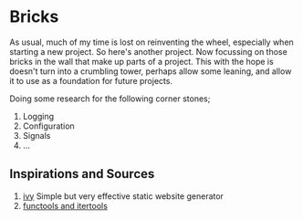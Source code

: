 # Bricks

As usual, much of my time is lost on reinventing the wheel, especially when
starting a new project. So here's another project. Now focussing on those
bricks in the wall that make up parts of a project. This with the hope is
doesn't turn into a crumbling tower, perhaps allow some leaning, and allow it
to use as a foundation for future projects.

Doing some research for the following corner stones;

1. Logging
2. Configuration
3. Signals
4. ...

## Inspirations and Sources

1. [ivy](https://github.com/dmulholl/ivy)
  Simple but very effective static website generator
2. [functools and itertools](https://towardsdatascience.com/itertools-and-functools-two-python-lone-soldiers-7d3400495c89)
